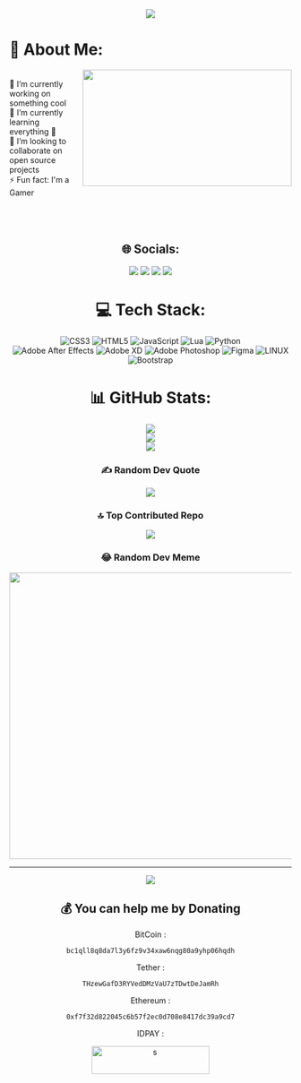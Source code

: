 <div align="center" color="#36BCF7FF"><img src="https://readme-typing-svg.herokuapp.com?lines=welcome+to+my+profile;have+a+gud+day"></div>

# 💫 About Me:
<img src="https://i.imgur.com/KXx0cCx.gif" align="right" width="373.5px" height="208.5px">
</br>
🔭 I’m currently working on something cool<br>
🌱 I’m currently learning everything 🤣
<br>
👯 I’m looking to collaborate on open source projects
<br>
⚡ Fun fact: I'm a Gamer<br>
<div align="center">
</br></br></br>

## 🌐 Socials:
<a href="https://instagram.com/farbodxme"><img src="https://img.shields.io/badge/Instagram-E4405F?style=for-the-badge&logo=instagram&logoColor=white"></a>
    <a href="https://linkedin.com/in/farbod-paydar-02250b177"><img src="https://img.shields.io/badge/LinkedIn-0077B5?style=for-the-badge&logo=linkedin&logoColor=white"></a>
    <a href="https://t.me/farbodxme"><img src="https://img.shields.io/badge/Telegram-2CA5E0?style=for-the-badge&logo=telegram&logoColor=white"></a>
    <a href="https://discord.gg/5NN9exCmVX"><img src="https://img.shields.io/badge/Discord-5865F2?style=for-the-badge&logo=discord&logoColor=white"></a>


# 💻 Tech Stack:
![CSS3](https://img.shields.io/badge/css3-%231572B6.svg?style=for-the-badge&logo=css3&logoColor=white) ![HTML5](https://img.shields.io/badge/html5-%23E34F26.svg?style=for-the-badge&logo=html5&logoColor=white) ![JavaScript](https://img.shields.io/badge/javascript-%23323330.svg?style=for-the-badge&logo=javascript&logoColor=%23F7DF1E) ![Lua](https://img.shields.io/badge/lua-%232C2D72.svg?style=for-the-badge&logo=lua&logoColor=white) ![Python](https://img.shields.io/badge/python-3670A0?style=for-the-badge&logo=python&logoColor=ffdd54) <br> ![Adobe After Effects](https://img.shields.io/badge/Adobe%20After%20Effects-9999FF.svg?style=for-the-badge&logo=Adobe%20After%20Effects&logoColor=white) ![Adobe XD](https://img.shields.io/badge/Adobe%20XD-470137?style=for-the-badge&logo=Adobe%20XD&logoColor=#FF61F6) ![Adobe Photoshop](https://img.shields.io/badge/adobephotoshop-%2331A8FF.svg?style=for-the-badge&logo=adobephotoshop&logoColor=white) ![Figma](https://img.shields.io/badge/figma-%23F24E1E.svg?style=for-the-badge&logo=figma&logoColor=white) ![LINUX](https://img.shields.io/badge/Linux-FCC624?style=for-the-badge&logo=linux&logoColor=black) ![Bootstrap](https://img.shields.io/badge/bootstrap-%23563D7C.svg?style=for-the-badge&logo=bootstrap&logoColor=white)
# 📊 GitHub Stats:
![](https://github-readme-stats.vercel.app/api?username=farbodxme&theme=dark&hide_border=true&include_all_commits=true&count_private=true)<br/>
![](https://github-readme-streak-stats.herokuapp.com/?user=farbodxme&theme=dark&hide_border=true)<br/>
![](https://github-readme-stats.vercel.app/api/top-langs/?username=farbodxme&theme=dark&hide_border=true&include_all_commits=true&count_private=true&layout=compact)

### ✍️ Random Dev Quote
![](https://quotes-github-readme.vercel.app/api?type=horizontal&theme=radical)

### 🔝 Top Contributed Repo
![](https://github-contributor-stats.vercel.app/api?username=farbodxme&limit=5&theme=dark&combine_all_yearly_contributions=true)

### 😂 Random Dev Meme
<img src="https://rm.up.railway.app/" width="512px"/>

---
[![](https://visitcount.itsvg.in/api?id=farbodxme&icon=0&color=0)](https://visitcount.itsvg.in)

  ## 💰 You can help me by Donating
 
  BitCoin :
  ```
  bc1qll8q8da7l3y6fz9v34xaw6nqg80a9yhp06hqdh
  ```
  Tether :
  ```
  THzewGafD3RYVedDMzVaU7zTDwtDeJamRh
  ```
  Ethereum :
  ```
  0xf7f32d822045c6b57f2ec0d708e8417dc39a9cd7
  ```
  IDPAY :
  <p><a href="https://idpay.ir/farbodxme1"> <img align="center" src="https://cdn.ko-fi.com/cdn/kofi3.png?v=3" height="50"
        width="210" alt="s" /></a></p>
  <br>
</div>

  
<!-- Proudly created with GPRM ( https://gprm.itsvg.in ) -->
